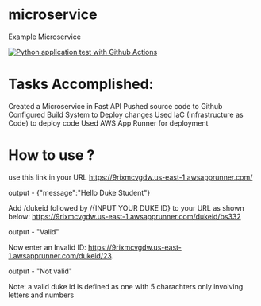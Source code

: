 # microservice
Example Microservice

[![Python application test with Github Actions](https://github.com/BombayBrownBoy09/microservice/actions/workflows/main.yml/badge.svg)](https://github.com/BombayBrownBoy09/microservice/actions/workflows/main.yml)

# Tasks Accomplished:
Created a Microservice in Fast API
Pushed source code to Github
Configured Build System to Deploy changes
Used IaC (Infrastructure as Code) to deploy code
Used AWS App Runner for deployment

# How to use ?
use this link in your URL https://9rixmcvgdw.us-east-1.awsapprunner.com/

output - {"message":"Hello Duke Student"}

Add /dukeid followed by /{INPUT YOUR DUKE ID} to your URL as shown below: https://9rixmcvgdw.us-east-1.awsapprunner.com/dukeid/bs332

output - "Valid"

Now enter an Invalid ID: https://9rixmcvgdw.us-east-1.awsapprunner.com/dukeid/23.

output - "Not valid"

Note: a valid duke id is defined as one with 5 charachters only involving letters and numbers

